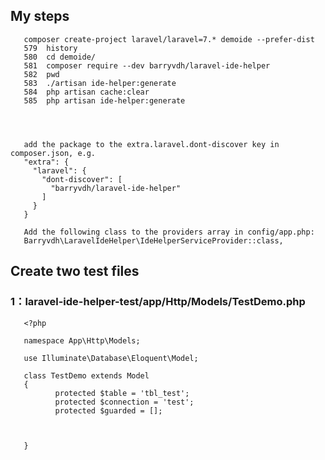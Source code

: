 ## My steps

       composer create-project laravel/laravel=7.* demoide --prefer-dist
       579  history 
       580  cd demoide/
       581  composer require --dev barryvdh/laravel-ide-helper
       582  pwd
       583  ./artisan ide-helper:generate
       584  php artisan cache:clear
       585  php artisan ide-helper:generate
       
       
       
       
       add the package to the extra.laravel.dont-discover key in composer.json, e.g.
       "extra": {
         "laravel": {
           "dont-discover": [
             "barryvdh/laravel-ide-helper"
           ]
         }
       }
       
       Add the following class to the providers array in config/app.php:
       Barryvdh\LaravelIdeHelper\IdeHelperServiceProvider::class,
       
## Create two test files

### 1：laravel-ide-helper-test/app/Http/Models/TestDemo.php
       <?php

       namespace App\Http\Models;

       use Illuminate\Database\Eloquent\Model;

       class TestDemo extends Model
       {
              protected $table = 'tbl_test';
              protected $connection = 'test';
              protected $guarded = [];



       }





